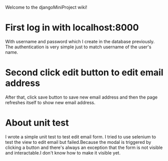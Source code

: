 Welcome to the djangoMiniProject wiki!
# First log in with localhost:8000
With username and password which I create in the database previously.
The authentication is very simple just to match username of the user's name.
# Second click edit button to edit email address
After that, click save button to save new email address and then the page refreshes itself to show new email address.
# About unit test
I wrote a simple unit test to test edit email form.
I tried to use selenium to test the view to edit email but failed.Because the modal is triggered by clicking a button and there's always an exception that the form is not visible and interactable.I don't know how to make it visible yet.
